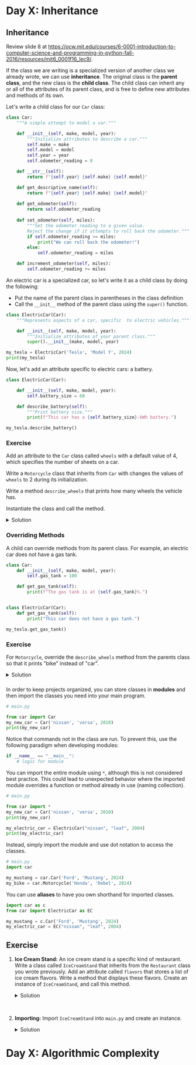 # Day X: Inheritance

## Inheritance

Review slide 8 at https://ocw.mit.edu/courses/6-0001-introduction-to-computer-science-and-programming-in-python-fall-2016/resources/mit6_0001f16_lec9/.

If the class we are writing is a specialized version of another class we already wrote, we can use **inheritance**. The original class is the **parent class**, and the new class is the **child class**. The child class can inherit any or all of the attributes of its parent class, and is free to define new attributes and methods of its own.

Let's write a child class for our `Car` class:

```python
class Car:
    """A simple attempt to model a var."""

    def __init__(self, make, model, year):
        """Initialize attributes to describe a car."""
        self.make = make
        self.model = model
        self.year = year
        self.odometer_reading = 0

    def __str__(self):
        return f"{self.year} {self.make} {self.model}"

    def get_descriptive_name(self):
        return f"{self.year} {self.make} {self.model}"
    
    def get_odometer(self):
        return self.odometer_reading
    
    def set_odometer(self, miles):
        """Set the odometer reading to a given value.
        Reject the change if it attempts to roll back the odometer."""
        if self.odometer_reading >= miles:
            print("We can roll back the odometer!")
        else:
            self.odometer_reading = miles

    def increment_odometer(self, miles):
        self.odometer_reading += miles
```

An electric car is a specialized car, so let's write it as a child class by doing the following:

- Put the name of the parent class in parentheses in the class definition
- Call the `__init__` method of the parent class using the `super()` function.

```python
class ElectricCar(Car):
    """Represents aspects of a car, specific  to electric vehicles."""

    def __init__(self, make, model, year):
        """Initialize attributes of your parent class."""
        super().__init__(make, model, year)

my_tesla = ElectricCar('Tesla', 'Model Y', 2024)
print(my_tesla)
```

Now, let's add an attribute specific to electric cars: a battery.

```python
class ElectricCar(Car):

    def __init__(self, make, model, year):
        self.battery_size = 60

    def describe_battery(self):
        """Print battery size."""
        print(f"This car has a {self.battery_size}-kWh battery.")

my_tesla.describe_battery()
```

### Exercise

Add an attribute to the `Car` class called `wheels` with a default value of 4, which specifies the number of sheets on a car.

Write a `Motorcycle` class that inherits from `Car` with changes the values of `wheels` to 2 during its initialization.

Write a method `describe_wheels` that prints how many wheels the vehicle has.

Instantiate the class and call the method.

<details>
<summary>Solution</summary>

```python
class Car:
    def __init__(self, make, model, year):
        self.wheels = 4

    def describe_wheels(self):
        print(f"This car has {self.wheels} wheels.")

class Motorcycle(Car):
    def __init__(self, make, model, year):
        super().__init__(make, model, year) 
        self.wheels = 2

my_bike = Motorcycle("Harley Davidson", "Road Glide", 2024)
print(my_bike)
my_bike.describe_wheels()
```
</details>

### Overriding Methods

A child can override methods from its parent class. For example, an electric car does not have a gas tank.

```python
class Car:
    def __init__(self, make, model, year):
        self.gas_tank = 100

    def get_gas_tank(self):
        print(f"The gas tank is at {self.gas_tank}%.")


class ElectricCar(Car):
    def get_gas_tank(self):
        print("This car does not have a gas tank.")

my_tesla.get_gas_tank()
```

### Exercise

For `Motorcycle`, override the `describe_wheels` method from the parents class so that it prints "bike" instead of "car".

<details>
<summary>Solution</summary>

```python
class Motorcycle(Car):
    def __init__(self, make, model, year):
        super().__init__(make, model, year) 
        self.wheels = 2

    def describe_wheels(self):
        print(f"This bike has {self.wheels} wheels.")

my_bike = Motorcycle("Harley Davidson", "Road Glide", 2024)
print(my_bike)
my_bike.describe_wheels()
```

Note that it would likely be better to generalize the parent class to say "vehicle". Alternately, we could write `Motorcycle` has its own class or write a general `Vehicle` class and inherit from that.

</details>

### 

In order to keep projects organized, you can store classes in **modules** and then import the classes you need into your main program.

```python
# main.py

from car import Car
my_new_car = Car('nissan', 'versa', 2010)
print(my_new_car)
```

Notice that commands not in the class are run. To prevent this, use the following paradigm when developing modules:

```python
if __name__ == "__main__":
    # logic for module
```

You can import the entire module using `*`, although this is not considered best practice. This could lead to unexpected behavior where the imported module overrides a function or method already in use (naming collection).

```python
# main.py

from car import *
my_new_car = Car('nissan', 'versa', 2010)
print(my_new_car)

my_electric_car = ElectricCar("nissan", "leaf", 2004)
print(my_electric_car)
```

Instead, simply import the module and use dot notation to access the classes.

```python
# main.py
import car

my_mustang = car.Car('Ford', 'Mustang', 2024)
my_bike = car.Motorcycle('Honda', 'Rebel', 2024)
```

You can use **aliases** to have you own shorthand for imported classes.

```python
import car as c
from car import ElectricCar as EC

my_mustang = c.Car('Ford', 'Mustang', 2024)
my_electric_car = EC("nissan", "leaf", 2004)
```

## Exercise

1. **Ice Cream Stand:** An ice cream stand is a specific kind of restaurant. Write a class called `IceCreamStand` that inherits from the `Restaurant` class you wrote previously. Add an attribute called `flavors` that stores a list of ice cream flavors. Write a method that displays these flavors. Create an instance of `IceCreamStand`, and call this method.

   <details>
   <summary>Solution</summary>

   ```python
   TODO
   ```
   </details>

<br>

2. **Importing:** Import `IceCreamStand` into `main.py` and create an instance.

   <details>
   <summary>Solution</summary>

   ```python
   TODO
   ```
   </details>

# Day X: Algorithmic Complexity